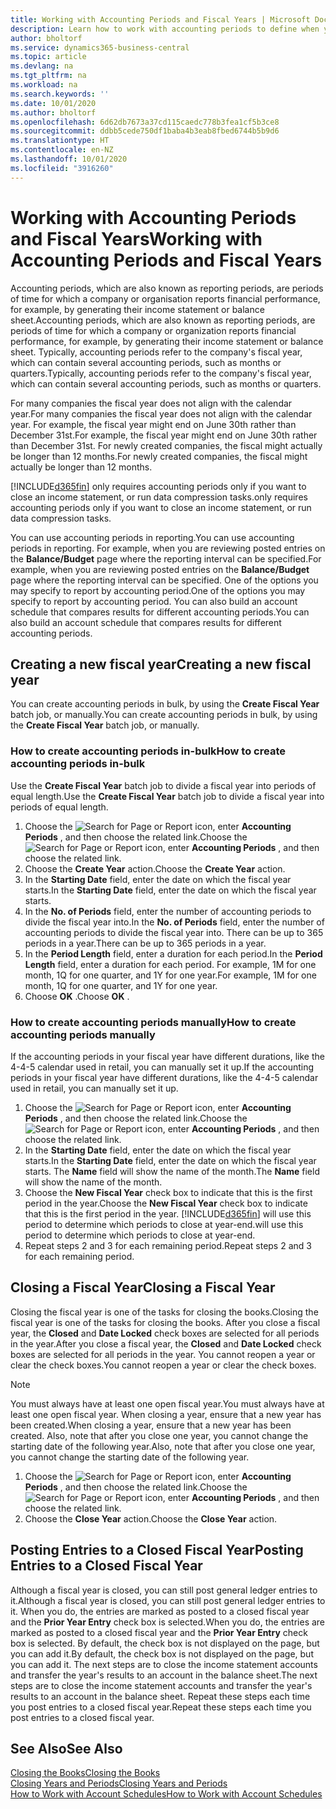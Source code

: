 ```yaml
---
title: Working with Accounting Periods and Fiscal Years | Microsoft Docs
description: Learn how to work with accounting periods to define when your company reports financial performance.
author: bholtorf
ms.service: dynamics365-business-central
ms.topic: article
ms.devlang: na
ms.tgt_pltfrm: na
ms.workload: na
ms.search.keywords: ''
ms.date: 10/01/2020
ms.author: bholtorf
ms.openlocfilehash: 6d62db7673a37cd115caedc778b3fea1cf5b3ce8
ms.sourcegitcommit: ddbb5cede750df1baba4b3eab8fbed6744b5b9d6
ms.translationtype: HT
ms.contentlocale: en-NZ
ms.lasthandoff: 10/01/2020
ms.locfileid: "3916260"
---
```

# <a name="working-with-accounting-periods-and-fiscal-years"></a><span data-ttu-id="ab8bc-103">Working with Accounting Periods and Fiscal Years</span><span class="sxs-lookup"><span data-stu-id="ab8bc-103">Working with Accounting Periods and Fiscal Years</span></span>

<span data-ttu-id="ab8bc-104">Accounting periods, which are also known as reporting periods, are periods of time for which a company or organisation reports financial performance, for example, by generating their income statement or balance sheet.</span><span class="sxs-lookup"><span data-stu-id="ab8bc-104">Accounting periods, which are also known as reporting periods, are periods of time for which a company or organization reports financial performance, for example, by generating their income statement or balance sheet.</span></span> <span data-ttu-id="ab8bc-105">Typically, accounting periods refer to the company's fiscal year, which can contain several accounting periods, such as months or quarters.</span><span class="sxs-lookup"><span data-stu-id="ab8bc-105">Typically, accounting periods refer to the company's fiscal year, which can contain several accounting periods, such as months or quarters.</span></span>

<span data-ttu-id="ab8bc-106">For many companies the fiscal year does not align with the calendar year.</span><span class="sxs-lookup"><span data-stu-id="ab8bc-106">For many companies the fiscal year does not align with the calendar year.</span></span> <span data-ttu-id="ab8bc-107">For example, the fiscal year might end on June 30th rather than December 31st.</span><span class="sxs-lookup"><span data-stu-id="ab8bc-107">For example, the fiscal year might end on June 30th rather than December 31st.</span></span> <span data-ttu-id="ab8bc-108">For newly created companies, the fiscal might actually be longer than 12 months.</span><span class="sxs-lookup"><span data-stu-id="ab8bc-108">For newly created companies, the fiscal might actually be longer than 12 months.</span></span>  

[!INCLUDE[d365fin](includes/d365fin_md.md)] <span data-ttu-id="ab8bc-109">only requires accounting periods only if you want to close an income statement, or run data compression tasks.</span><span class="sxs-lookup"><span data-stu-id="ab8bc-109">only requires accounting periods only if you want to close an income statement, or run data compression tasks.</span></span> 

<span data-ttu-id="ab8bc-110">You can use accounting periods in reporting.</span><span class="sxs-lookup"><span data-stu-id="ab8bc-110">You can use accounting periods in reporting.</span></span> <span data-ttu-id="ab8bc-111">For example, when you are reviewing posted entries on the **Balance/Budget** page where the reporting interval can be specified.</span><span class="sxs-lookup"><span data-stu-id="ab8bc-111">For example, when you are reviewing posted entries on the **Balance/Budget** page where the reporting interval can be specified.</span></span> <span data-ttu-id="ab8bc-112">One of the options you may specify to report by accounting period.</span><span class="sxs-lookup"><span data-stu-id="ab8bc-112">One of the options you may specify to report by accounting period.</span></span> <span data-ttu-id="ab8bc-113">You can also build an account schedule that compares results for different accounting periods.</span><span class="sxs-lookup"><span data-stu-id="ab8bc-113">You can also build an account schedule that compares results for different accounting periods.</span></span>

## <a name="creating-a-new-fiscal-year"></a><span data-ttu-id="ab8bc-114">Creating a new fiscal year</span><span class="sxs-lookup"><span data-stu-id="ab8bc-114">Creating a new fiscal year</span></span>

<span data-ttu-id="ab8bc-115">You can create accounting periods in bulk, by using the **Create Fiscal Year** batch job, or manually.</span><span class="sxs-lookup"><span data-stu-id="ab8bc-115">You can create accounting periods in bulk, by using the **Create Fiscal Year** batch job, or manually.</span></span>

### <a name="how-to-create-accounting-periods-in-bulk"></a><span data-ttu-id="ab8bc-116">How to create accounting periods in-bulk</span><span class="sxs-lookup"><span data-stu-id="ab8bc-116">How to create accounting periods in-bulk</span></span>

<span data-ttu-id="ab8bc-117">Use the **Create Fiscal Year** batch job to divide a fiscal year into periods of equal length.</span><span class="sxs-lookup"><span data-stu-id="ab8bc-117">Use the **Create Fiscal Year** batch job to divide a fiscal year into periods of equal length.</span></span>  

1. <span data-ttu-id="ab8bc-118">Choose the ![Search for Page or Report](media/ui-search/search_small.png "Search for Page or Report icon") icon, enter **Accounting Periods** , and then choose the related link.</span><span class="sxs-lookup"><span data-stu-id="ab8bc-118">Choose the ![Search for Page or Report](media/ui-search/search_small.png "Search for Page or Report icon") icon, enter **Accounting Periods** , and then choose the related link.</span></span>  
2. <span data-ttu-id="ab8bc-119">Choose the **Create Year** action.</span><span class="sxs-lookup"><span data-stu-id="ab8bc-119">Choose the **Create Year** action.</span></span>  <!--What about the Scheduling option? Should we mention that? There's also the Report Output Type field...-->
3. <span data-ttu-id="ab8bc-120">In the **Starting Date** field, enter the date on which the fiscal year starts.</span><span class="sxs-lookup"><span data-stu-id="ab8bc-120">In the **Starting Date** field, enter the date on which the fiscal year starts.</span></span>  
4. <span data-ttu-id="ab8bc-121">In the **No. of Periods** field, enter the number of accounting periods to divide the fiscal year into.</span><span class="sxs-lookup"><span data-stu-id="ab8bc-121">In the **No. of Periods** field, enter the number of accounting periods to divide the fiscal year into.</span></span> <span data-ttu-id="ab8bc-122">There can be up to 365 periods in a year.</span><span class="sxs-lookup"><span data-stu-id="ab8bc-122">There can be up to 365 periods in a year.</span></span>  
5. <span data-ttu-id="ab8bc-123">In the **Period Length** field, enter a duration for each period.</span><span class="sxs-lookup"><span data-stu-id="ab8bc-123">In the **Period Length** field, enter a duration for each period.</span></span> <span data-ttu-id="ab8bc-124">For example, 1M for one month, 1Q for one quarter, and 1Y for one year.</span><span class="sxs-lookup"><span data-stu-id="ab8bc-124">For example, 1M for one month, 1Q for one quarter, and 1Y for one year.</span></span>  
6. <span data-ttu-id="ab8bc-125">Choose **OK** .</span><span class="sxs-lookup"><span data-stu-id="ab8bc-125">Choose **OK** .</span></span>  

### <a name="how-to-create-accounting-periods-manually"></a><span data-ttu-id="ab8bc-126">How to create accounting periods manually</span><span class="sxs-lookup"><span data-stu-id="ab8bc-126">How to create accounting periods manually</span></span>

<span data-ttu-id="ab8bc-127">If the accounting periods in your fiscal year have different durations, like the 4-4-5 calendar used in retail, you can manually set it up.</span><span class="sxs-lookup"><span data-stu-id="ab8bc-127">If the accounting periods in your fiscal year have different durations, like the 4-4-5 calendar used in retail, you can manually set it up.</span></span>  
  
1. <span data-ttu-id="ab8bc-128">Choose the ![Search for Page or Report](media/ui-search/search_small.png "Search for Page or Report icon") icon, enter **Accounting Periods** , and then choose the related link.</span><span class="sxs-lookup"><span data-stu-id="ab8bc-128">Choose the ![Search for Page or Report](media/ui-search/search_small.png "Search for Page or Report icon") icon, enter **Accounting Periods** , and then choose the related link.</span></span>  
2. <span data-ttu-id="ab8bc-129">In the **Starting Date** field, enter the date on which the fiscal year starts.</span><span class="sxs-lookup"><span data-stu-id="ab8bc-129">In the **Starting Date** field, enter the date on which the fiscal year starts.</span></span> <span data-ttu-id="ab8bc-130">The **Name** field will show the name of the month.</span><span class="sxs-lookup"><span data-stu-id="ab8bc-130">The **Name** field will show the name of the month.</span></span>  
3. <span data-ttu-id="ab8bc-131">Choose the **New Fiscal Year** check box to indicate that this is the first period in the year.</span><span class="sxs-lookup"><span data-stu-id="ab8bc-131">Choose the **New Fiscal Year** check box to indicate that this is the first period in the year.</span></span> [!INCLUDE[d365fin](includes/d365fin_md.md)] <span data-ttu-id="ab8bc-132">will use this period to determine which periods to close at year-end.</span><span class="sxs-lookup"><span data-stu-id="ab8bc-132">will use this period to determine which periods to close at year-end.</span></span>
4. <span data-ttu-id="ab8bc-133">Repeat steps 2 and 3 for each remaining period.</span><span class="sxs-lookup"><span data-stu-id="ab8bc-133">Repeat steps 2 and 3 for each remaining period.</span></span>  

## <a name="closing-a-fiscal-year"></a><span data-ttu-id="ab8bc-134">Closing a Fiscal Year</span><span class="sxs-lookup"><span data-stu-id="ab8bc-134">Closing a Fiscal Year</span></span>

<span data-ttu-id="ab8bc-135">Closing the fiscal year is one of the tasks for closing the books.</span><span class="sxs-lookup"><span data-stu-id="ab8bc-135">Closing the fiscal year is one of the tasks for closing the books.</span></span> <span data-ttu-id="ab8bc-136">After you close a fiscal year, the **Closed** and **Date Locked** check boxes are selected for all periods in the year.</span><span class="sxs-lookup"><span data-stu-id="ab8bc-136">After you close a fiscal year, the **Closed** and **Date Locked** check boxes are selected for all periods in the year.</span></span> <span data-ttu-id="ab8bc-137">You cannot reopen a year or clear the check boxes.</span><span class="sxs-lookup"><span data-stu-id="ab8bc-137">You cannot reopen a year or clear the check boxes.</span></span>

> [!NOTE]  
> <span data-ttu-id="ab8bc-138">You must always have at least one open fiscal year.</span><span class="sxs-lookup"><span data-stu-id="ab8bc-138">You must always have at least one open fiscal year.</span></span> <span data-ttu-id="ab8bc-139">When closing a year, ensure that a new year has been created.</span><span class="sxs-lookup"><span data-stu-id="ab8bc-139">When closing a year, ensure that a new year has been created.</span></span> <span data-ttu-id="ab8bc-140">Also, note that after you close one year, you cannot change the starting date of the following year.</span><span class="sxs-lookup"><span data-stu-id="ab8bc-140">Also, note that after you close one year, you cannot change the starting date of the following year.</span></span>

1. <span data-ttu-id="ab8bc-141">Choose the ![Search for Page or Report](media/ui-search/search_small.png "Search for Page or Report icon") icon, enter **Accounting Periods** , and then choose the related link.</span><span class="sxs-lookup"><span data-stu-id="ab8bc-141">Choose the ![Search for Page or Report](media/ui-search/search_small.png "Search for Page or Report icon") icon, enter **Accounting Periods** , and then choose the related link.</span></span>  
2. <span data-ttu-id="ab8bc-142">Choose the **Close Year** action.</span><span class="sxs-lookup"><span data-stu-id="ab8bc-142">Choose the **Close Year** action.</span></span>  

## <a name="posting-entries-to-a-closed-fiscal-year"></a><span data-ttu-id="ab8bc-143">Posting Entries to a Closed Fiscal Year</span><span class="sxs-lookup"><span data-stu-id="ab8bc-143">Posting Entries to a Closed Fiscal Year</span></span>

<span data-ttu-id="ab8bc-144">Although a fiscal year is closed, you can still post general ledger entries to it.</span><span class="sxs-lookup"><span data-stu-id="ab8bc-144">Although a fiscal year is closed, you can still post general ledger entries to it.</span></span> <span data-ttu-id="ab8bc-145">When you do, the entries are marked as posted to a closed fiscal year and the **Prior Year Entry** check box is selected.</span><span class="sxs-lookup"><span data-stu-id="ab8bc-145">When you do, the entries are marked as posted to a closed fiscal year and the **Prior Year Entry** check box is selected.</span></span> <span data-ttu-id="ab8bc-146">By default, the check box is not displayed on the page, but you can add it.</span><span class="sxs-lookup"><span data-stu-id="ab8bc-146">By default, the check box is not displayed on the page, but you can add it.</span></span> <span data-ttu-id="ab8bc-147">The next steps are to close the income statement accounts and transfer the year's results to an account in the balance sheet.</span><span class="sxs-lookup"><span data-stu-id="ab8bc-147">The next steps are to close the income statement accounts and transfer the year's results to an account in the balance sheet.</span></span> <span data-ttu-id="ab8bc-148">Repeat these steps each time you post entries to a closed fiscal year.</span><span class="sxs-lookup"><span data-stu-id="ab8bc-148">Repeat these steps each time you post entries to a closed fiscal year.</span></span>

## <a name="see-also"></a><span data-ttu-id="ab8bc-149">See Also</span><span class="sxs-lookup"><span data-stu-id="ab8bc-149">See Also</span></span>

[<span data-ttu-id="ab8bc-150">Closing the Books</span><span class="sxs-lookup"><span data-stu-id="ab8bc-150">Closing the Books</span></span>](year-close-books.md)  
[<span data-ttu-id="ab8bc-151">Closing Years and Periods</span><span class="sxs-lookup"><span data-stu-id="ab8bc-151">Closing Years and Periods</span></span>](year-close-years-periods.md)  
[<span data-ttu-id="ab8bc-152">How to Work with Account Schedules</span><span class="sxs-lookup"><span data-stu-id="ab8bc-152">How to Work with Account Schedules</span></span>](bi-how-work-account-schedule.md)  
